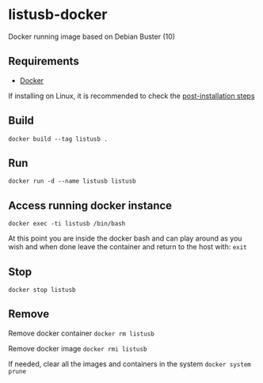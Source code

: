 # listusb-docker

Docker running image based on Debian Buster (10)

## Requirements
- [Docker](https://docs.docker.com/engine/install/)

If installing on Linux, it is recommended to check the [post-installation steps](https://docs.docker.com/engine/install/linux-postinstall/)

## Build
`docker build --tag listusb .`

## Run
`docker run -d --name listusb listusb`

## Access running docker instance
`docker exec -ti listusb /bin/bash`

At this point you are inside the docker bash and can play around as
you wish and when done leave the container and return to the host with:
`exit`

## Stop
`docker stop listusb`

## Remove
Remove docker container 
`docker rm listusb`

Remove docker image
`docker rmi listusb`

If needed, clear all the images and containers in the system
`docker system prune`